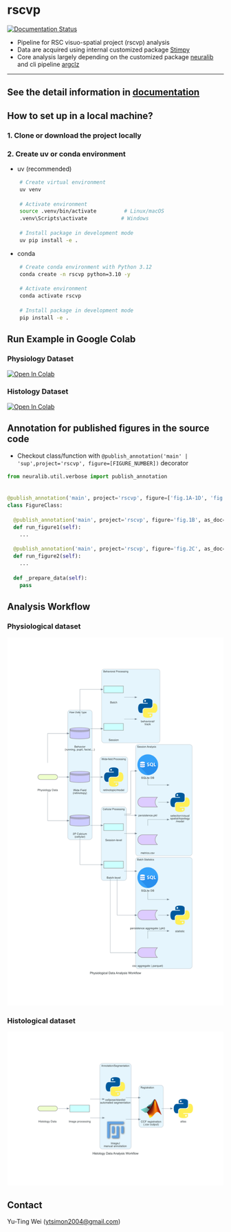 # rscvp

[![Documentation Status](https://readthedocs.org/projects/rscvp/badge/?version=latest)](https://rscvp.readthedocs.io/en/latest/)

- Pipeline for RSC visuo-spatial project (rscvp) analysis
- Data are acquired using internal customized package [Stimpy](https://bitbucket.org/activision/stimpy/src/master)
- Core analysis largely depending on the customized
  package [neuralib](https://neuralib.readthedocs.io/en/latest/index.html) and cli
  pipeline [argclz](https://argp.readthedocs.io/en/latest/)

------------------------------

## See the detail information in [documentation](https://rscvp.readthedocs.io/en/latest/)

## How to set up in a local machine?

### 1. Clone or download the project locally

### 2. Create uv or conda environment

- uv (recommended)

```bash
    # Create virtual environment
    uv venv

    # Activate environment
    source .venv/bin/activate         # Linux/macOS
    .venv\Scripts\activate           # Windows

    # Install package in development mode
    uv pip install -e .
```

- conda

```bash
    # Create conda environment with Python 3.12
    conda create -n rscvp python=3.10 -y

    # Activate environment
    conda activate rscvp

    # Install package in development mode
    pip install -e .
```

## Run Example in Google Colab

### Physiology Dataset

[![Open In Colab](https://colab.research.google.com/assets/colab-badge.svg)](https://colab.research.google.com/drive/19CfLB2izsMFZvaanJwkDSIzG8LZNhoAh#scrollTo=VIPD4N6zjWh-)

### Histology Dataset

[![Open In Colab](https://colab.research.google.com/assets/colab-badge.svg)](https://colab.research.google.com/drive/1Xf8Ukc0PwpyllUyZtD6zhQgzJT40XmQo#scrollTo=_N-nXAvsbVxN)

## Annotation for published figures in the source code

- Checkout class/function with `@publish_annotation('main' | 'sup',project='rscvp', figure=[FIGURE_NUMBER])` decorator

```python
from neuralib.util.verbose import publish_annotation


@publish_annotation('main', project='rscvp', figure=['fig.1A-1D', 'fig.2A-2F'], as_doc=True)
class FigureClass:

  @publish_annotation('main', project='rscvp', figure='fig.1B', as_doc=True)
  def run_figure1(self):
    ...

  @publish_annotation('main', project='rscvp', figure='fig.2C', as_doc=True)
  def run_figure2(self):
    ...

  def _prepare_data(self):
    pass

```

## Analysis Workflow

### Physiological dataset

![physiological_data_analysis_workflow.png](docs/source/_static/physiological_data_analysis_workflow.png)

### Histological dataset

![histology_data_analysis_workflow.png](docs/source/_static/histology_data_analysis_workflow.png)

## Contact

Yu-Ting Wei (ytsimon2004@gmail.com)
